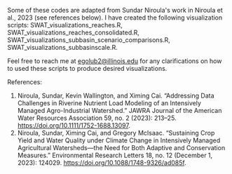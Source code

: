 Some of these codes are adapted from Sundar Niroula's work in Niroula et al., 2023 (see references below). I have created the following visualization scripts: SWAT_visualizations_reaches.R, SWAT_visualizations_reaches_consolidated.R, SWAT_visualizations_subbasin_scenario_comparisons.R, SWAT_visualizations_subbasinscale.R.

Feel free to reach me at egolub2@illinois.edu for any clarifications on how to used these scripts to produce desired visualizations.


References:
1. Niroula, Sundar, Kevin Wallington, and Ximing Cai. “Addressing Data Challenges in Riverine Nutrient Load Modeling of an Intensively Managed Agro-Industrial Watershed.” JAWRA Journal of the American Water Resources Association 59, no. 2 (2023): 213–25. https://doi.org/10.1111/1752-1688.13097.
2. Niroula, Sundar, Ximing Cai, and Gregory McIsaac. “Sustaining Crop Yield and Water Quality under Climate Change in Intensively Managed Agricultural Watersheds—the Need for Both Adaptive and Conservation Measures.” Environmental Research Letters 18, no. 12 (December 1, 2023): 124029. https://doi.org/10.1088/1748-9326/ad085f.


